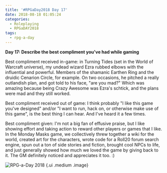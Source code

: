 ```yaml
---
title: '#RPGaDay2018 Day 17'
date: 2018-08-18 01:05:24
categories:
  - Roleplaying
  - RPGaDAY2018
tags:
  - rpg-a-day
---
```


**Day 17: Describe the best compliment you've had while gaming**

Best compliment received in-game: in Turning Tides (set in the World of Warcraft universe), my undead wizard Ezra rubbed elbows with the influential and powerful. Members of the shamanic Earthen Ring and the druidic Cenarion Circle, for example. On two occasions, he pitched a really outlandish plan, and got told to his face, "are you mad?" Which was amazing because being Crazy Awesome was Ezra's schtick, and the plans were mad and they still worked.

Best compliment received out of game: I think probably "I like this game you've designed" and/or "I want to run, hack on, or otherwise make use of this game", is the best thing I can hear. And I've heard it a few times.

Best compliment given: I'm not a big fan of effusive praise, but I like showing effort and taking action to reward other players or games that I like. In the Monday Masks game, we collectively threw together a wiki for the world, created art for the characters, wrote code for a Roll20 forum search engine, spun out a ton of side stories and fiction, brought cool NPCs to life, and just generally showed how much we loved the game by giving back to it. The GM definitely noticed and appreciates it too. :)

<!-- more -->

![RPG-a-Day 2018](/assets/rpg/RPG-a-Day%202018.jpg) {.ui .medium .image}